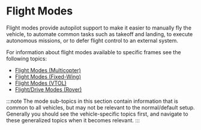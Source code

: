 # Flight Modes

Flight modes provide autopilot support to make it easier to manually fly the vehicle, to automate common tasks such as takeoff and landing, to execute autonomous missions, or to defer flight control to an external system.

For information about flight modes available to specific frames see the following topics:

- [Flight Modes (Multicopter)](../flight_modes_mc/README.md)
- [Flight Modes (Fixed-Wing)](../flight_modes_fw/README.md)
- [Flight Modes (VTOL)](../flight_modes_vtol/README.md)
- [Flight/Drive Modes (Rover)](../flight_modes_rover/README.md)

:::note
The mode sub-topics in this section contain information that is common to all vehicles, but may not be relevant to the normal/default setup.
Generally you should see the vehicle-specific topics first, and navigate to these generalized topics when it becomes relevant.
:::

